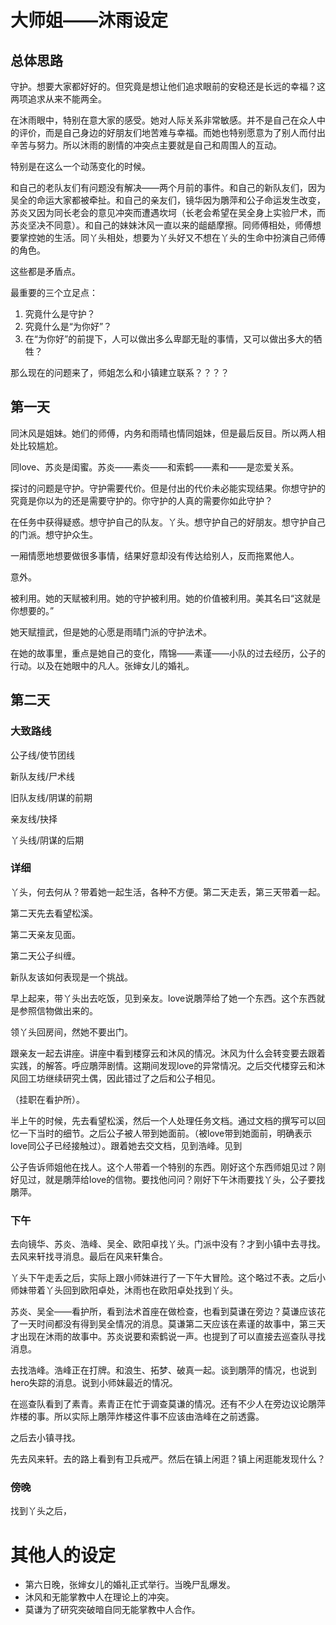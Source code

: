 # 大师姐——沐雨设定

## 总体思路

守护。想要大家都好好的。但究竟是想让他们追求眼前的安稳还是长远的幸福？这两项追求从来不能两全。

在沐雨眼中，特别在意大家的感受。她对人际关系非常敏感。并不是自己在众人中的评价，而是自己身边的好朋友们地苦难与幸福。而她也特别愿意为了别人而付出辛苦与努力。所以沐雨的剧情的冲突点主要就是自己和周围人的互动。

特别是在这么一个动荡变化的时候。

和自己的老队友们有问题没有解决——两个月前的事件。和自己的新队友们，因为吴全的命运大家都被牵扯。和自己的亲友们，镜华因为鵰萍和公子命运发生改变，苏炎又因为同长老会的意见冲突而遭遇坎坷（长老会希望在吴全身上实验尸术，而苏炎坚决不同意）。和自己的妹妹沐风一直以来的龃龉摩擦。同师傅相处，师傅想要掌控她的生活。同丫头相处，想要为丫头好又不想在丫头的生命中扮演自己师傅的角色。

这些都是矛盾点。

最重要的三个立足点：

1. 究竟什么是守护？
2. 究竟什么是“为你好”？
3. 在“为你好”的前提下，人可以做出多么卑鄙无耻的事情，又可以做出多大的牺牲？

那么现在的问题来了，师姐怎么和小镇建立联系？？？？

## 第一天

同沐风是姐妹。她们的师傅，内务和雨晴也情同姐妹，但是最后反目。所以两人相处比较尴尬。

同love、苏炎是闺蜜。苏炎——素炎——和索鹤——素和——是恋爱关系。

探讨的问题是守护。守护需要代价。但是付出的代价未必能实现结果。你想守护的究竟是你以为的还是需要守护的。你守护的人真的需要你如此守护？

在任务中获得疑惑。想守护自己的队友。丫头。想守护自己的好朋友。想守护自己的门派。想守护众生。

一厢情愿地想要做很多事情，结果好意却没有传达给别人，反而拖累他人。

意外。

被利用。她的天赋被利用。她的守护被利用。她的价值被利用。美其名曰“这就是你想要的。”

她天赋擅武，但是她的心愿是雨晴门派的守护法术。

在她的故事里，重点是她自己的变化，隋锦——素谨——小队的过去经历，公子的行动。以及在她眼中的凡人。张婶女儿的婚礼。

## 第二天


### 大致路线

公子线/使节团线

新队友线/尸术线

旧队友线/阴谋的前期

亲友线/抉择

丫头线/阴谋的后期

### 详细

丫头，何去何从？带着她一起生活，各种不方便。第二天走丢，第三天带着一起。

第二天先去看望松溪。

第二天亲友见面。

第二天公子纠缠。

新队友该如何表现是一个挑战。

早上起来，带丫头出去吃饭，见到亲友。love说鵰萍给了她一个东西。这个东西就是参照信物做出来的。

领丫头回房间，然她不要出门。

跟亲友一起去讲座。讲座中看到楼穿云和沐风的情况。沐风为什么会转变要去跟着实践，的解答。呼应鵰萍剧情。这期间发现love的异常情况。之后交代楼穿云和沐风回工坊继续研究土偶，因此错过了之后和公子相见。

（挂职在看护所）。

半上午的时候，先去看望松溪，然后一个人处理任务文档。通过文档的撰写可以回忆一下当时的细节。之后公子被人带到她面前。（被love带到她面前，明确表示love同公子已经接触过）。跟着她去交文档，见到浩峰。见到

公子告诉师姐他在找人。这个人带着一个特别的东西。刚好这个东西师姐见过？刚好见过，就是鵰萍给love的信物。要找他问问？刚好下午沐雨要找丫头，公子要找鵰萍。

### 下午

去向镜华、苏炎、浩峰、吴全、欧阳卓找丫头。门派中没有？才到小镇中去寻找。去风来轩找寻消息。最后在风来轩集合。

丫头下午走丢之后，实际上跟小师妹进行了一下午大冒险。这个略过不表。之后小师妹带着丫头回到欧阳卓处，沐雨也在欧阳卓处找到丫头。

苏炎、吴全——看护所，看到法术首座在做检查，也看到莫谦在旁边？莫谦应该花了一天时间都没有得到吴全情况的消息。莫谦第二天应该在素谨的故事中，第三天才出现在沐雨的故事中。苏炎说要和索鹤说一声。也提到了可以直接去巡查队寻找消息。

去找浩峰。浩峰正在打牌。和浪生、拓梦、破真一起。谈到鵰萍的情况，也说到hero失踪的消息。说到小师妹最近的情况。

在巡查队看到了素青。素青正在忙于调查莫谦的情况。还有不少人在旁边议论鵰萍炸楼的事。所以实际上鵰萍炸楼这件事不应该由浩峰在之前透露。

之后去小镇寻找。

先去风来轩。去的路上看到有卫兵戒严。然后在镇上闲逛？镇上闲逛能发现什么？

### 傍晚

找到丫头之后，

# 其他人的设定

+ 第六日晚，张婶女儿的婚礼正式举行。当晚尸乱爆发。
+ 沐风和无能掌教中人在理论上的冲突。
+ 莫谦为了研究突破暗自同无能掌教中人合作。

